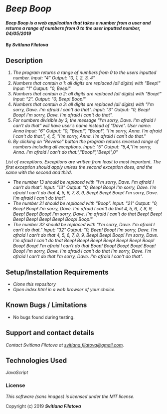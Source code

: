 # _Beep Boop_

#### _Beep Boop is a web application that takes a number from a user and returns a range of numbers from 0 to the user inputted number,  04/05/2019_

#### By _**Svitlana Filatova**_

## Description

1. _The program returns a range of numbers from 0 to the users inputted number._
_Input: "4"_
_Output: "0, 1, 2, 3, 4"_
2. _Numbers that contain a 1: all digits are replaced (all digits) with "Beep!"_
_Input: "1"_
_Output: "0, Beep!"_
3. _Numbers that contain a 2: all digits are replaced (all digits) with "Boop!"_
_Input: "2"._
_Output: "0, Beep! Boop!"_
4. _Numbers that contain a 3: all digits are replaced (all digits) with "I'm sorry, Dave. I'm afraid I can't do that"._
_Input: "3"_
_Output: "0, Beep! Boop! I'm sorry, Dave. I'm afraid I can't do that"._
5. _For numbers divisible by 3, the message "I'm sorry, Dave. I'm afraid I can't do that" will have user's name instead of "Dave"._
_User name: Anna_
_Input: "6"_
_Output: "0, "Beep!", "Boop!", "I'm sorry, Anna. I'm afraid I can't do that.", 4, 5, "I'm sorry, Anna. I'm afraid I can't do that."_
6. _By clicking on "Reverse" button the program returns reversed range of numbers including all exceptions_.
_Input: "5"_
_Output: "5,4,"I'm sorry, Anna. I'm afraid I can't do that.","Boop!","Beep!",0"_

_List of exceptions._
_Exceptions are written from least to most important. The first exception should apply unless the second exception does, and the same with the second and third_.
* _The number 13 should be replaced with "I'm sorry, Dave. I'm afraid I can't do that"._
_Input: "13"_
_Output: "0, Beep! Boop! I'm sorry, Dave. I'm afraid I can't do that 4, 5, 6, 7, 8, 9, Beep! Beep! Boop! I'm sorry, Dave. I'm afraid I can't do that"._
* _The number 21 should be replaced with "Boop"._
_Input: "21"_
_Output: "0, Beep! Boop! I'm sorry, Dave. I'm afraid I can't do that 4, 5, 6, 7, 8, 9, Beep! Beep! Boop! I'm sorry, Dave. I'm afraid I can't do that Beep! Beep! Beep! Beep! Beep! Beep! Boop! Boop!"_
* _The number 32 should be replaced with "I'm sorry, Dave. I'm afraid I can't do that."_
_Input: "32"_
_Output: "0, Beep! Boop! I'm sorry, Dave. I'm afraid I can't do that 4, 5, 6, 7, 8, 9, Beep! Beep! Boop! I'm sorry, Dave. I'm afraid I can't do that Beep! Beep! Beep! Beep! Beep! Beep! Boop! Boop! Boop! I'm afraid I can't do that Boop! Boop! Boop! Boop! Boop! Boop! I'm sorry, Dave. I'm afraid I can't do that I'm sorry, Dave. I'm afraid I can't do that I'm sorry, Dave. I'm afraid I can't do that"._

## Setup/Installation Requirements

* _Clone this repository_
* _Open index.html in a web browser of your choice._

## Known Bugs / Limitations

* No bugs found during testing.

## Support and contact details

_Contact Svitlana Filatova at svitlana.filatova@gmail.com._

## Technologies Used

_JavaScript_

### License

*This software (sans images) is licensed under the MIT license.*

Copyright (c) 2019 **_Svitlana Filatova_**
